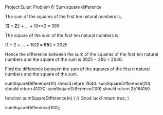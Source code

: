 Project Euler: Problem 6: Sum square difference

The sum of the squares of the first ten natural numbers is,

1**2 + 2**2 + ... + 10**2 = 385

The square of the sum of the first ten natural numbers is,

(1 + 2 + ... + 10)**2 = 55**2 = 3025

Hence the difference between the sum of the squares of the first ten natural numbers and the square of the sum is 3025 − 385 = 2640.

Find the difference between the sum of the squares of the first n natural numbers and the square of the sum.

sumSquareDifference(10) should return 2640.
sumSquareDifference(20) should return 41230.
sumSquareDifference(100) should return 25164150.

function sumSquareDifference(n) {
  // Good luck!
  return true;
}

sumSquareDifference(100);